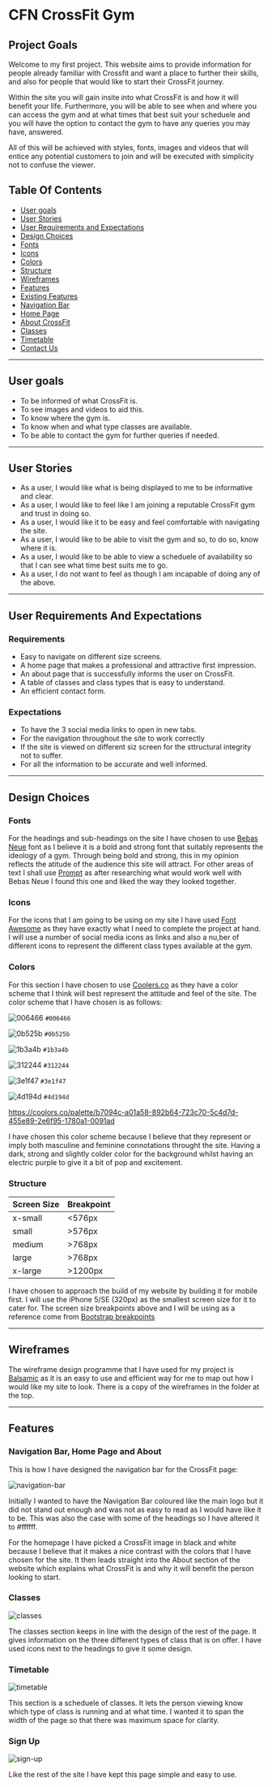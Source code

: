 <h1>CFN CrossFit Gym</h1>
<h2>Project Goals</h2>
<p> Welcome to my first project. This website aims to provide information for people already familiar with Crossfit and want a place to further their skills, and also for people that would like to start their CrossFit journey.

Within the site you will gain insite into what CrossFit is and how it will benefit your life. Furthermore, you will be able to see when and where you can access the gym and at what times that best suit your scheduele and you will have the option to contact the gym to have any queries you may have, answered.

All of this will be achieved with styles, fonts, images and videos that will entice any potential customers to join and will be executed with simplicity not to confuse the viewer. </p>

## **Table Of Contents**
- <a href="#user-goals">User goals</a>
- <a href="#user-stories">User Stories</a>
- <a href="#user-requirements">User Requirements and Expectations</a>
- <a href="#design-choices">Design Choices</a>
- <a href="#fonts">Fonts</a>
- <a href="#icons">Icons</a>
- <a href="#colors">Colors</a>
- <a href="#struture">Structure</a>
- <a href="#wireframes">Wireframes</a>
- <a href="#features">Features</a>
- <a href="#existing-features">Existing Features</a>
- <a href="#navigation-bar">Navigation Bar</a>
- <a href="#home-page">Home Page</a>
- <a href="#about-crossFit">About CrossFit</a>
- <a href="#classes">Classes</a>
- <a href="#timetable">Timetable</a>
- <a href="#sign-up">Contact Us</a>

---

<span id="user-goals"></span>

## **User goals**
- To be informed of what CrossFit is.
- To see images and videos to aid this.
- To know where the gym is.
- To know when and what type classes are available. 
- To be able to contact the gym for further queries if needed. 

---

<span id="user-stories"></span>

## **User Stories**

- As a user, I would like what is being displayed to me to be informative and clear.
- As a user, I would like to feel like I am joining a reputable CrossFit gym and trust in doing so. 
- As a user, I would like it to be easy and feel comfortable with navigating the site.
- As a user, I would like to be able to visit the gym and so, to do so, know where it is.
- As a user, I would like to be able to view a scheduele of availability so that I can see what time best suits me to go. 
- As a user, I do not want to feel as though I am incapable of doing any of the above. 

---

<span id="user-requirements"></span>

## **User Requirements And Expectations**

### Requirements 
- Easy to navigate on different size screens.
- A home page that makes a professional and attractive first impression.
- An about page that is successfully informs the user on CrossFit.
- A table of classes and class types that is easy to understand. 
- An efficient contact form.

### Expectations
- To have the 3 social media links to open in new tabs.
- For the navigation throughout the site to work correctly
- If the site is viewed on different siz screen for the sttructural integrity not to suffer. 
- For all the information to be accurate and well informed. 

---

<span id="design-choices"></span>

## **Design Choices**

 

<span id="fonts"></span>

### Fonts

For the headings and sub-headings on the site I have chosen to use [Bebas Neue](https://fonts.google.com/specimen/Bebas+Neue?preview.text=lato&preview.text_type=custom#standard-styles) font as I believe it is a bold and strong font that suitably represents the ideology of a gym. Through being bold and strong, this in my opinion reflects the atitude of the audience this site will attract. For other areas of text I shall use [Prompt](https://fonts.google.com/specimen/Prompt?preview.text=lato&preview.text_type=custom&query=pt#standard-styles) as after researching what would work well with Bebas Neue I found this one and liked the way they looked together. 

<span id="icons"></span>

### Icons

For the icons that I am going to be using on my site I have used [Font Awesome](https://fontawesome.com/) as they have exactly what I need to complete the project at hand. I will use a number of social media icons as links and also a nu,ber of different icons to represent the different class types available at the gym.  

<span id="colors"></span>

### Colors

For this section I have chosen to use [Coolers.co](https://coolors.co/) as they have a color scheme that I think will best represent the attitude and feel of the site. The color scheme that I have chosen is as follows:

![006466](https://via.placeholder.com/50/006466/000000?text=+) `#006466`

![0b525b](https://via.placeholder.com/50/0b525b/000000?text=+) `#0b525b`

![1b3a4b](https://via.placeholder.com/50/1b3a4b/000000?text=+) `#1b3a4b`

![312244](https://via.placeholder.com/50/312244/000000?text=+) `#312244`

![3e1f47](https://via.placeholder.com/50/3e1f47/000000?text=+) `#3e1f47`

![4d194d](https://via.placeholder.com/50/4d194d/000000?text=+) `#4d194d`

https://coolors.co/palette/b7094c-a01a58-892b64-723c70-5c4d7d-455e89-2e6f95-1780a1-0091ad

I have chosen this color scheme because I believe that they represent or imply both masculine and feminine connotations throught the site. Having a dark, strong and slightly colder color for the background whilst having an electric purple to give it a bit of pop and excitement. 


<span id="structure"></span>

### Structure


| Screen Size | Breakpoint |
| ----------- | ----------- |
| x-small | <576px |
| small | >576px |
| medium | >768px |
| large | >768px |
| x-large | >1200px |

I have chosen to approach the build of my website by building it for mobile first. I will use the iPhone 5/SE (320px) as the smallest screen size for it to cater for. The screen size breakpoints above and I will be using as a reference come from [Bootstrap breakpoints](https://getbootstrap.com/docs/5.0/layout/breakpoints/) 


---


<span id="wireframes"></span>

## **Wireframes**

The wireframe design programme that I have used for my project is [Balsamic](https://balsamiq.com/) as it is an easy to use and efficient way for me to map out how I would like my site to look. There is a copy of the wireframes in the folder at the top. 

---

<span id="features"></span>

## **Features**

 


<span id="navigation-bar"></span>

### Navigation Bar, Home Page and About

This is how I have designed the navigation bar for the CrossFit page:

![navigation-bar](../CFN-Project1/assets/images/CFN-one.png)

Initially I wanted to have the Navigation Bar coloured like the main logo but it did not stand out enough and was not as easy to read as I would have like it to be. This was also the case with some of the headings so I have altered it to #ffffff. 


For the homepage I have picked a CrossFit image in black and white because I believe that it makes a nice contrast with the colors that I have chosen for the site. It then leads straight into the About section of the website which explains what CrossFit is and why it will benefit the person looking to start. 

<span id="classes">

### Classes

![classes](../CFN-Project1/assets/images/CFN-two.png)

The classes section keeps in line with the design of the rest of the page. It gives information on the three different types of class that is on offer. I have used icons next to the headings to give it some design.

<span id="timetable"></span>

### Timetable 

![timetable](../CFN-Project1/assets/images/CFN-three.png)

This section is a scheduele of classes. It lets the person viewing know which type of class is running and at what time. I wanted it to span the width of the page so that there was maximum space for clarity.

<span id="sign-up"></span>

### Sign Up

![sign-up](../CFN-Project1/assets/images/CFN-four.png)

Like the rest of the site I have kept this page simple and easy to use. 



